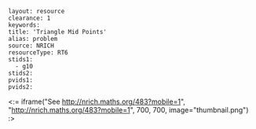 ````
layout: resource
clearance: 1
keywords:
title: 'Triangle Mid Points'
alias: problem
source: NRICH
resourceType: RT6
stids1: 
  - g10
stids2:
pvids1:
pvids2:

````

<:= iframe("See http://nrich.maths.org/483?mobile=1", "http://nrich.maths.org/483?mobile=1", 700, 700, image="thumbnail.png") :>

